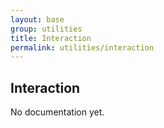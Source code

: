 ```yaml
---
layout: base
group: utilities
title: Interaction
permalink: utilities/interaction
---
```


## Interaction

<p class="hint hint--error">No documentation yet.</p>